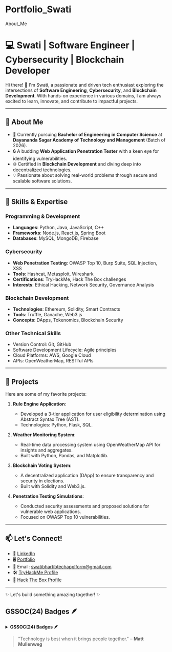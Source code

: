 # Portfolio_Swati
About_Me
# 💻 Swati | Software Engineer | Cybersecurity | Blockchain Developer

Hi there! 👋 I'm Swati, a passionate and driven tech enthusiast exploring the intersections of **Software Engineering**, **Cybersecurity**, and **Blockchain Development**. With hands-on experience in various domains, I am always excited to learn, innovate, and contribute to impactful projects.

---

## 🚀 About Me
- 🌱 Currently pursuing **Bachelor of Engineering in Computer Science** at **Dayananda Sagar Academy of Technology and Management** (Batch of 2026).
- 🔒 A budding **Web Application Penetration Tester** with a keen eye for identifying vulnerabilities.
- 🌐 Certified in **Blockchain Development** and diving deep into decentralized technologies.
- 💡 Passionate about solving real-world problems through secure and scalable software solutions.

---

## 🔧 Skills & Expertise

### Programming & Development
- **Languages**: Python, Java, JavaScript, C++
- **Frameworks**: Node.js, React.js, Spring Boot
- **Databases**: MySQL, MongoDB, Firebase

### Cybersecurity
- **Web Penetration Testing**: OWASP Top 10, Burp Suite, SQL Injection, XSS
- **Tools**: Hashcat, Metasploit, Wireshark
- **Certifications**: TryHackMe, Hack The Box challenges
- **Interests**: Ethical Hacking, Network Security, Governance Analysis

### Blockchain Development
- **Technologies**: Ethereum, Solidity, Smart Contracts
- **Tools**: Truffle, Ganache, Web3.js
- **Concepts**: DApps, Tokenomics, Blockchain Security

### Other Technical Skills
- Version Control: Git, GitHub
- Software Development Lifecycle: Agile principles
- Cloud Platforms: AWS, Google Cloud
- APIs: OpenWeatherMap, RESTful APIs

---

## 🌟 Projects
Here are some of my favorite projects:

1. **Rule Engine Application**: 
   - Developed a 3-tier application for user eligibility determination using Abstract Syntax Tree (AST).
   - Technologies: Python, Flask, SQL.

2. **Weather Monitoring System**:
   - Real-time data processing system using OpenWeatherMap API for insights and aggregates.
   - Built with Python, Pandas, and Matplotlib.

3. **Blockchain Voting System**:
   - A decentralized application (DApp) to ensure transparency and security in elections.
   - Built with Solidity and Web3.js.

4. **Penetration Testing Simulations**:
   - Conducted security assessments and proposed solutions for vulnerable web applications.
   - Focused on OWASP Top 10 vulnerabilities.

---

## 📫 Let's Connect!
- 💼 [LinkedIn](https://www.linkedin.com/in/swati1bharti/)
- 🖥️ [Portfolio](https://your-portfolio-link.com)
- 📧 Email: swatibhartibtechapplform@gmail.com
- 🛠️ [TryHackMe Profile](https://tryhackme.com/p/your-profile)
- 🌟 [Hack The Box Profile](https://www.hackthebox.com/home/users/profile)

---

✨ Let's build something amazing together! ✨

## GSSOC(24) Badges 🪶
<details>	
 <summary><b>GSSOC(24) Badges 🪶</b></summary><br>
<div style='display:flex; align-items:center; gap: 10px;' align='center'><a href="https://gssoc.girlscript.tech/leaderboard">
<img src="https://raw.githubusercontent.com/GSSoC24/Postman-Challenge/main/docs/assets/Postman%20White.png" width="100px" height="100px" />
  <img src="https://raw.githubusercontent.com/GSSoC24/Postman-Challenge/main/docs/assets/1.png" width="100px" height="100px" />
  <img src="https://raw.githubusercontent.com/GSSoC24/Postman-Challenge/main/docs/assets/2.png" width="100px" height="100px" />
  <img src="https://raw.githubusercontent.com/GSSoC24/Postman-Challenge/main/docs/assets/3.png" width="100px" height="100px" />
  <img src="https://raw.githubusercontent.com/GSSoC24/Postman-Challenge/main/docs/assets/4.png" width="100px" height="100px" />
  <img src="https://raw.githubusercontent.com/GSSoC24/Postman-Challenge/main/docs/assets/5.png" width="100px" height="100px" />
  <img src="https://raw.githubusercontent.com/GSSoC24/Postman-Challenge/main/docs/assets/6.png" width="105px" height="105px" />
  <img src="https://raw.githubusercontent.com/GSSoC24/Postman-Challenge/main/docs/assets/7.png" width="100px" height="100px" />
  <img src="https://raw.githubusercontent.com/GSSoC24/Postman-Challenge/main/docs/assets/8.png" width="100px" height="100px" />
  <img src="https://raw.githubusercontent.com/GSSoC24/Contributor/refs/heads/main/assets/Code%20Luminary.png" width="105px" height="105px" />
  <img src="https://raw.githubusercontent.com/GSSoC24/Contributor/refs/heads/main/assets/Git%20Explorer.png" width="100px" height="100px" />
  <img src="https://raw.githubusercontent.com/GSSoC24/Contributor/refs/heads/main/assets/Pull%20Expert.png" width="100px" height="100px" /></a>
</div>
</details>

> "Technology is best when it brings people together." – **Matt Mullenweg**
